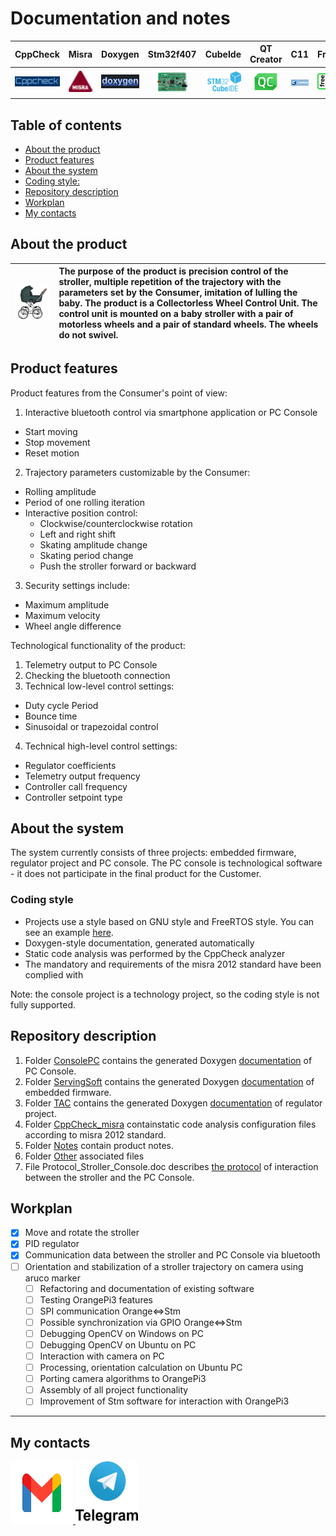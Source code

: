 # **Documentation and notes**

|CppCheck|Misra|Doxygen|Stm32f407|CubeIde|QT Creator|C11|FreeRTOS
|:--:|:--:|:--:|:--:|:--:|:--:|:--:|:--:|
|[![](Other/CppCheck.png)](https://cppcheck.sourceforge.io/)|[![](Other/misra.png)]([https://misra.org.uk/publications/](https://ru.wikipedia.org/wiki/MISRA_C))|[![](Other/Doxygen.png)](https://www.doxygen.nl/)|[![](Other/Stm32Discovery.png)](https://www.st.com/en/microcontrollers-microprocessors/stm32f407-417.html)|[![](Other/CubeIde.png)](https://www.st.com/en/development-tools/stm32cubeide.html)|[![](Other/QtCreator.png)](https://www.qt.io/product/development-tools)|[![](Other/C11.png)](https://ru.wikipedia.org/wiki/C11#Ссылки)|[![](Other/freeRTOS.png)](https://www.freertos.org/index.html)|


<a id="table-of-contents"></a>
## Table of contents

- [About the product](#about-the-product)
- [Product features](#product-features)
- [About the system](#about-the-system)
- [Coding style:](#coding-style)
- [Repository description](#repository-description)
- [Workplan](#workplan)
- [My contacts](#my-contacts)


<a id="about-the-product"></a>
## About the product

|![Text](Other/Stroller.png "Stroller")|The purpose of the product is precision control of the stroller, multiple repetition of the trajectory with the parameters set by the Consumer, imitation of lulling the baby. The product is a Collectorless Wheel Control Unit. The control unit is mounted on a baby stroller with a pair of motorless wheels and a pair of standard wheels. The wheels do not swivel.|
|--|:--|


<a id="product-features"></a>
## Product features

Product features from the Consumer's point of view:
1. Interactive bluetooth control via smartphone application or PC Console
  - Start moving
  - Stop movement
  - Reset motion
2. Trajectory parameters customizable by the Consumer:
  - Rolling amplitude
  - Period of one rolling iteration
  - Interactive position control:
    - Clockwise/counterclockwise rotation
    - Left and right shift
    - Skating amplitude change
    - Skating period change
    - Push the stroller forward or backward
3. Security settings include:
  - Maximum amplitude
  - Maximum velocity
  - Wheel angle difference

Technological functionality of the product:
1. Telemetry output to PC Console
2. Checking the bluetooth connection
3. Technical low-level control settings:
  - Duty cycle Period
  - Bounce time
  - Sinusoidal or trapezoidal control
4. Technical high-level control settings:
  - Regulator coefficients
  - Telemetry output frequency
  - Controller call frequency
  - Controller setpoint type


<a id="about-the-system"></a>
## About the system

The system currently consists of three projects: embedded firmware, regulator project and PC console. The PC console is technological software - it does not participate in the final product for the Customer.


<a id="coding-style"></a>
### Coding style

- Projects use a style based on GNU style and FreeRTOS style. You can see an example [here](Notes/My_code_style.txt).
- Doxygen-style documentation, generated automatically
- Static code analysis was performed by the CppCheck analyzer
- The mandatory and requirements of the misra 2012 standard have been complied with

Note: the console project is a technology project, so the coding style is not fully supported.


<a id="repository-description"></a>
## Repository description

1. Folder [ConsolePC](ConsolePC/) contains the generated Doxygen [documentation][PC_Console_Doc] of PC Console.
2. Folder [ServingSoft](ServingSoft/) contains the generated Doxygen [documentation][Serving_soft_Doc] of embedded firmware.
3. Folder [TAC](TAC/) contains the generated Doxygen [documentation][TAC_Doc] of regulator project.
4. Folder [CppCheck_misra](CppCheck_misra/) containstatic code analysis configuration files according to misra 2012 standard.
5. Folder [Notes](Notes/) contain product notes.
6. Folder [Other](Other/) associated files
7. File Protocol_Stroller_Console.doc describes [the protocol](Protocol_Stroller_Console.doc) of interaction between the stroller and the PC Console.


<a id="workplan"></a>
## Workplan
- [x] Move and rotate the stroller
- [x] PID regulator
- [x] Communication data between the stroller and PC Console via bluetooth
- [ ] Orientation and stabilization of a stroller trajectory on camera using aruco marker
  - [ ] Refactoring and documentation of existing software
  - [ ] Testing OrangePi3 features
  - [ ] SPI communication Orange<=>Stm
  - [ ] Possible synchronization via GPIO Orange<=>Stm
  - [ ] Debugging OpenCV on Windows on PC
  - [ ] Debugging OpenCV on Ubuntu on PC
  - [ ] Interaction with camera on PC
  - [ ] Processing, orientation calculation on Ubuntu PC
  - [ ] Porting camera algorithms to OrangePi3
  - [ ] Assembly of all project functionality
  - [ ] Improvement of Stm software for interaction with OrangePi3

---

<a id="my-contacts"></a>
## My contacts
<p>
<a href="mailto:fcgeirby01@gmail.com"><img src="Other/Gmail.png" width="100" height="100" alt="Email"> </a>
<a href="https://t.me/AndreyNikolaevichPerm"><img src="Other/telegram.png" width="100" height="100" alt="Telegram"> </a>
</p>


[PC_Console_Doc]: ./ConsolePC/html/index.html "Если не открылось, то через проводник открыть файл в браузере ConsolePC/html/index.html"
[Serving_soft_Doc]: ./ServingSoft/html/index.html "Если не открылось, то через проводник открыть файл в браузере ServingSoft/html/index.html"
[TAC_Doc]: ./TAC/html/index.html "Если не открылось, то через проводник открыть файл в браузере TAC/html/index.html"
